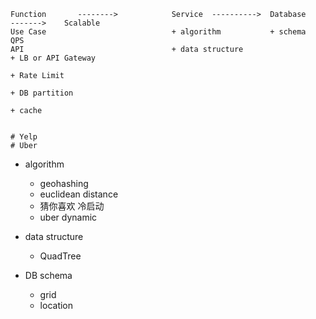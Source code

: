 ```
Function       -------->            Service  ---------->  Database                 ------->    Scalable
Use Case                            + algorithm           + schema                             QPS
API                                 + data structure                                           + LB or API Gateway
                                                                                               + Rate Limit
                                                                                               + DB partition
                                                                                               + cache
                                                                                              
                                                                                               
# Yelp
# Uber

```


- algorithm
  - geohashing
  - euclidean distance
  - 猜你喜欢 冷启动
  - uber dynamic

- data structure
  - QuadTree


- DB schema
  - grid
  - location

